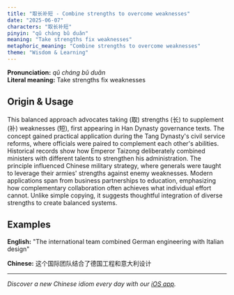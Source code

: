 ```yaml
---
title: "取长补短 - Combine strengths to overcome weaknesses"
date: "2025-06-07"
characters: "取长补短"
pinyin: "qǔ cháng bǔ duǎn"
meaning: "Take strengths fix weaknesses"
metaphoric_meaning: "Combine strengths to overcome weaknesses"
theme: "Wisdom & Learning"
---
```


**Pronunciation:** *qǔ cháng bǔ duǎn*  
**Literal meaning:** Take strengths fix weaknesses

## Origin & Usage

This balanced approach advocates taking (取) strengths (长) to supplement (补) weaknesses (短), first appearing in Han Dynasty governance texts. The concept gained practical application during the Tang Dynasty's civil service reforms, where officials were paired to complement each other's abilities. Historical records show how Emperor Taizong deliberately combined ministers with different talents to strengthen his administration. The principle influenced Chinese military strategy, where generals were taught to leverage their armies' strengths against enemy weaknesses. Modern applications span from business partnerships to education, emphasizing how complementary collaboration often achieves what individual effort cannot. Unlike simple copying, it suggests thoughtful integration of diverse strengths to create balanced systems.

## Examples

**English:** "The international team combined German engineering with Italian design"

**Chinese:** 这个国际团队结合了德国工程和意大利设计

---

*Discover a new Chinese idiom every day with our [iOS app](https://apps.apple.com/us/app/daily-chinese-idioms/id6740611324).*
